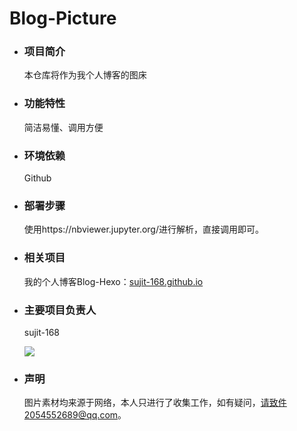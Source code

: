 # Blog-Picture
- ### 项目简介

  本仓库将作为我个人博客的图床

- ### 功能特性

  简洁易懂、调用方便

- ### 环境依赖

  Github

- ### 部署步骤

  使用https://nbviewer.jupyter.org/进行解析，直接调用即可。

- ### 相关项目

  我的个人博客Blog-Hexo：[sujit-168.github.io](http://sujie-168.top/)

- ### 主要项目负责人

  sujit-168

  ![](https://avatars.githubusercontent.com/u/62122305?s=460&u=62896b428ccd5931863d824901b22311c6e39c78&v=4)

- ### 声明

  图片素材均来源于网络，本人只进行了收集工作，如有疑问，请致件2054552689@qq.com。


